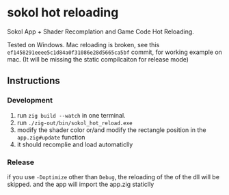 # sokol hot reloading

Sokol App + Shader Recomplation and Game Code Hot Reloading.

Tested on Windows.
Mac reloading is broken,
 see this `ef1458291eeee5c1d84a0f31086e28d5665ca5bf` commit,
 for working example on mac. (It will be missing the static compilcaiton for release mode)

## Instructions
### Development
1. run `zig build --watch` in one terminal.
2. run `./zig-out/bin/sokol_hot_reload.exe`
3. modify the shader color or/and modify the rectangle position in the `app.zig#update` function
4. it should recomplie and load automaticlly

### Release
if you use `-Doptimize` other than `Debug`, the reloading of the of the dll will be skipped.
and the app will import the app.zig staticlly

